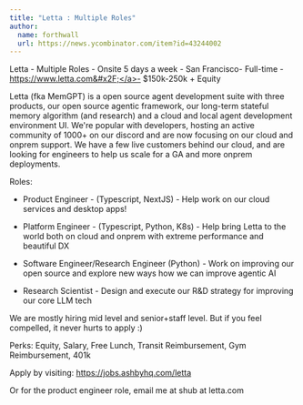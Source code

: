 ```yaml
---
title: "Letta : Multiple Roles"
author:
  name: forthwall
  url: https://news.ycombinator.com/item?id=43244002
---
```

Letta - Multiple Roles - Onsite 5 days a week - San Francisco- Full-time - <a href="https:&#x2F;&#x2F;www.letta.com&#x2F;" rel="nofollow">https:&#x2F;&#x2F;www.letta.com&#x2F;</a>- $150k-250k + Equity

Letta (fka MemGPT) is a open source agent development suite with three products, our open source agentic framework, our long-term stateful memory algorithm (and research) and a cloud and local agent development environment UI. We&#x27;re popular with developers, hosting an active community of 1000+ on our discord and are now focusing on our cloud and onprem support. We have a few live customers behind our cloud, and are looking for engineers to help us scale for a GA and more onprem deployments.

Roles:

* Product Engineer - (Typescript, NextJS) - Help work on our cloud services and desktop apps!

* Platform Engineer - (Typescript, Python, K8s) - Help bring Letta to the world both on cloud and onprem with extreme performance and beautiful DX

* Software Engineer&#x2F;Research Engineer (Python) - Work on improving our open source and explore new ways how we can improve agentic AI

* Research Scientist - Design and execute our R&amp;D strategy for improving our core LLM tech

We are mostly hiring mid level and senior+staff level. But if you feel compelled, it never hurts to apply :)

Perks: Equity, Salary, Free Lunch, Transit Reimbursement, Gym Reimbursement, 401k

Apply by visiting: <a href="https:&#x2F;&#x2F;jobs.ashbyhq.com&#x2F;letta" rel="nofollow">https:&#x2F;&#x2F;jobs.ashbyhq.com&#x2F;letta</a>

Or for the product engineer role, email me at shub at letta.com
<JobApplication />

